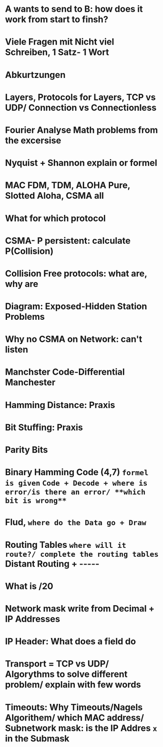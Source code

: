 # A wants to send to B: how does it work from start to finsh?



# Viele Fragen mit Nicht viel Schreiben, 1 Satz- 1 Wort
# Abkurtzungen
# Layers, Protocols for Layers, TCP vs UDP/ Connection vs Connectionless
# Fourier Analyse Math problems from the excersise
# Nyquist + Shannon explain or formel
# MAC FDM, TDM, ALOHA Pure, Slotted Aloha, CSMA all
# What for which protocol
# CSMA- P persistent: calculate P(Collision) 
# Collision Free protocols: what are, why are
# Diagram: Exposed-Hidden Station Problems
# Why no CSMA on Network: can't listen
# Manchster Code-Differential Manchester
# Hamming Distance: Praxis
# Bit Stuffing: Praxis
# Parity Bits
# Binary Hamming Code (4,7) `formel is given` `Code + Decode + where is error/is there an error/ **which bit is wrong**`
# Flud, `where do the Data go + Draw`
# Routing Tables `where will it route?/ complete the routing tables` Distant Routing + -----
# What is /20
# Network mask write from Decimal + IP Addresses
# IP Header: What does a field do
# Transport = TCP vs UDP/ Algorythms to solve different problem/ explain with few words
# Timeouts: Why Timeouts/Nagels Algorithem/ which MAC address/ Subnetwork mask: is the IP Addres `x` in the Submask